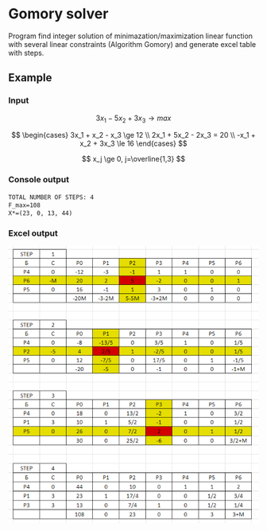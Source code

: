 # Gomory solver

Program find integer solution of minimazation/maximization linear function with several linear constraints (Algorithm Gomory) and generate excel table with steps.

## Example
### Input
$$
3x_1 - 5x_2 + 3x_3 \to max
$$

$$
\begin{cases}
3x_1 + x_2 - x_3 \ge 12 \\
2x_1 + 5x_2 - 2x_3 = 20 \\
-x_1 + x_2 + 3x_3 \le 16
\end{cases}
$$

$$
x_j \ge 0, j=\overline{1,3}
$$

### Console output
```
TOTAL NUMBER OF STEPS: 4
F_max=108
X*=(23, 0, 13, 44)
```

### Excel output
<p align="center">
  <img src="./images/example.png" />
</p>
